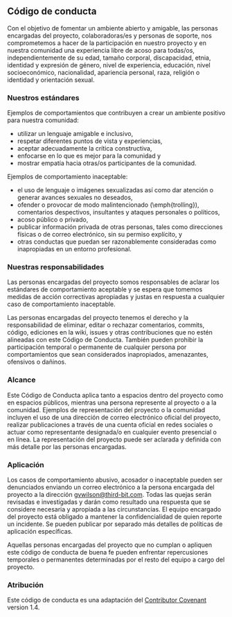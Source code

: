 ## Código de conducta
Con el objetivo de fomentar un ambiente abierto y amigable, las personas encargadas del proyecto, colaboradoras/es y personas de soporte, nos comprometemos a hacer de la participación en nuestro proyecto y en nuestra comunidad una experiencia libre de acoso para todas/os, independientemente de su edad, tamaño corporal, discapacidad, etnia,
identidad y expresión de género, nivel de experiencia, educación, nivel socioeconómico, nacionalidad, apariencia personal, raza, religión o identidad y orientación sexual.

### Nuestros estándares

Ejemplos de comportamientos que contribuyen a crear un ambiente positivo para nuestra comunidad:

* utilizar un lenguaje amigable e inclusivo,
* respetar diferentes puntos de vista y experiencias,
*  aceptar adecuadamente la crítica constructiva,
* enfocarse en lo que es mejor para la comunidad y
* mostrar empatía hacia otras/os participantes de la comunidad.

Ejemplos de comportamiento inaceptable:

* el uso de lenguaje o imágenes sexualizadas así como dar atención o generar avances sexuales no deseados,
* ofender o provocar de modo malintencionado (\emph{trolling}), comentarios despectivos, insultantes y ataques personales o políticos,
* acoso  público o privado,
*  publicar información privada de otras personas, tales como direcciones físicas o de correo electrónico, sin su permiso explícito, y
* otras conductas que puedan ser razonablemente consideradas como inapropiadas en un entorno profesional.

### Nuestras responsabilidades

Las personas encargadas del proyecto somos responsables de aclarar los estándares de comportamiento aceptable y se espera que tomemos medidas de acción correctivas
apropiadas y justas en respuesta a cualquier caso de comportamiento inaceptable.

Las personas encargadas del proyecto tenemos el derecho y la responsabilidad de eliminar, editar o rechazar comentarios, commits, código, ediciones en la wiki, issues y otras
contribuciones que no estén alineadas con este Código de Conducta. También pueden prohibir la participación temporal o permanente de cualquier persona por comportamientos que sean considerados inapropiados, amenazantes, ofensivos o dañinos.

### Alcance

Este Código de Conducta aplica tanto a espacios dentro del proyecto como en espacios públicos, mientras una persona represente al proyecto o a la comunidad. Ejemplos de representación del proyecto o la comunidad incluyen el uso de una dirección de correo electrónico oficial del proyecto, realizar publicaciones a través de una cuenta oficial en redes sociales o actuar como representante designada/o en cualquier evento presencial o en línea. La representación del proyecto puede ser aclarada y definida con más detalle por las personas encargadas.

### Aplicación

Los casos de comportamiento abusivo, acosador o inaceptable
pueden ser denunciados enviando un correo electrónico a la persona encargada del proyecto a la dirección gvwilson@third-bit.com.
Todas las quejas serán revisadas e investigadas y darán como resultado una respuesta que se considere necesaria y apropiada a las circunstancias.
El equipo encargado del proyecto está obligado a mantener la confidencialidad de quien reporte un incidente.
Se pueden publicar por separado más detalles de políticas de aplicación específicas.

Aquellas personas encargadas del proyecto que no cumplan o apliquen  este código de conducta de buena fe pueden enfrentar repercusiones
temporales o permanentes determinadas por el resto del equipo a cargo del proyecto.

### Atribución

Este código de conducta es una adaptación del
[Contributor Covenant](https://www.contributor-covenant.org) version 1.4.

